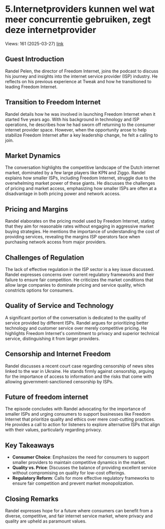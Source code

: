 # 5.Internetproviders kunnen wel wat meer concurrentie gebruiken, zegt deze internetprovider
Views: 161 (2025-03-27) [link](https://www.youtube.com/watch?v=7g6M0323moM)


 ## Guest Introduction
Randel Pelen, the director of Freedom Internet, joins the podcast to discuss his journey and insights into the internet service provider (ISP) industry. He reflects on his previous experience at Tweak and how he transitioned to leading Freedom Internet.

## Transition to Freedom Internet
Randel details how he was involved in launching Freedom Internet when it started five years ago. With his background in technology and ISP operations, he describes how he had sworn off returning to the consumer internet provider space. However, when the opportunity arose to help stabilize Freedom Internet after a key leadership change, he felt a calling to join.

## Market Dynamics
The conversation highlights the competitive landscape of the Dutch internet market, dominated by a few large players like KPN and Ziggo. Randel explains how smaller ISPs, including Freedom Internet, struggle due to the overwhelming market power of these giants. He discusses the challenges of pricing and market access, emphasizing how smaller ISPs are often at a disadvantage in both pricing power and network access.

## Pricing and Margins
Randel elaborates on the pricing model used by Freedom Internet, stating that they aim for reasonable rates without engaging in aggressive market buying strategies. He mentions the importance of understanding the cost of providing services, revealing the margins ISP operators face when purchasing network access from major providers.

## Challenges of Regulation
The lack of effective regulation in the ISP sector is a key issue discussed. Randel expresses concerns over current regulatory frameworks and their failure to ensure fair competition. He criticizes the market conditions that allow large companies to dominate pricing and service quality, which constricts options for consumers.

## Quality of Service and Technology
A significant portion of the conversation is dedicated to the quality of service provided by different ISPs. Randel argues for prioritizing better technology and customer service over merely competitive pricing. He highlights Freedom Internet's commitment to privacy and superior technical service, distinguishing it from larger providers.

## Censorship and Internet Freedom
Randel discusses a recent court case regarding censorship of news sites linked to the war in Ukraine. He stands firmly against censorship, arguing for the importance of access to information and the risks that come with allowing government-sanctioned censorship by ISPs.

## Future of freedom internet
The episode concludes with Randel advocating for the importance of smaller ISPs and urging consumers to support businesses like Freedom Internet that prioritize quality and ethics over mere cost-cutting practices. He provides a call to action for listeners to explore alternative ISPs that align with their values, particularly regarding privacy.

## Key Takeaways
- **Consumer Choice**: Emphasizes the need for consumers to support smaller providers to maintain competitive dynamics in the market.
- **Quality vs. Price**: Discusses the balance of providing excellent service without compromising on quality for low-cost offerings.
- **Regulatory Reform**: Calls for more effective regulatory frameworks to ensure fair competition and prevent market monopolization.

## Closing Remarks
Randel expresses hope for a future where consumers can benefit from a diverse, competitive, and fair internet service market, where privacy and quality are upheld as paramount values.